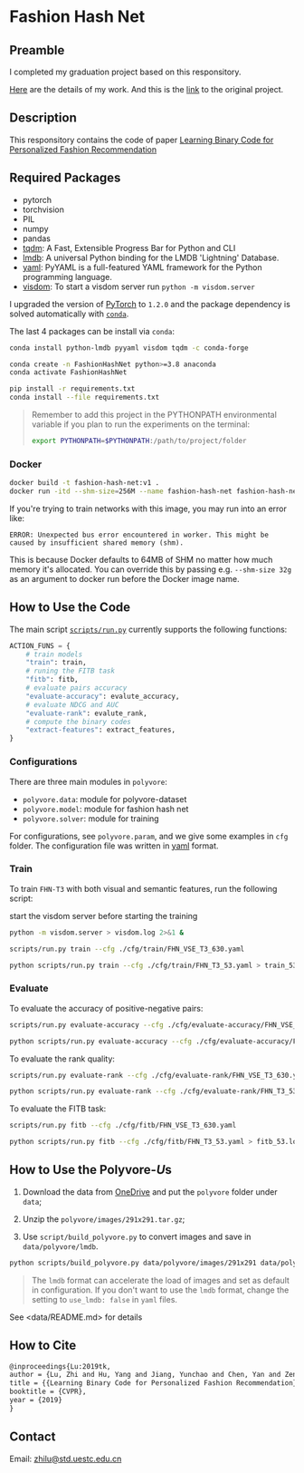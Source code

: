 # Fashion Hash Net

## Preamble

I completed my graduation project based on this responsitory. 

[Here](https://github.com/KaizynX/Fashion-Hash-Net/blob/master/thesis.pdf) are the details of my work.
And this is the [link](https://github.com/lzcn/Fashion-Hash-Net) to the original project. 

## Description

This responsitory contains the code of paper [Learning Binary Code for Personalized Fashion Recommendation](http://openaccess.thecvf.com/content_CVPR_2019/papers/Lu_Learning_Binary_Code_for_Personalized_Fashion_Recommendation_CVPR_2019_paper.pdf)

## Required Packages

- pytorch
- torchvision
- PIL
- numpy
- pandas
- [tqdm](https://github.com/tqdm/tqdm): A Fast, Extensible Progress Bar for Python and CLI
- [lmdb](https://lmdb.readthedocs.io/en/release/): A universal Python binding for the LMDB 'Lightning' Database.
- [yaml](https://pyyaml.org/): PyYAML is a full-featured YAML framework for the Python programming language.
- [visdom](https://github.com/facebookresearch/visdom): To start a visdom server run `python -m visdom.server`

I upgraded the version of [PyTorch](https://pytorch.org) to `1.2.0` and the package dependency is solved automatically with [`conda`](https://docs.conda.io/en/latest/).

The last 4 packages can be install via `conda`:

```bash
conda install python-lmdb pyyaml visdom tqdm -c conda-forge
```

```bash
conda create -n FashionHashNet python>=3.8 anaconda
conda activate FashionHashNet

pip install -r requirements.txt
conda install --file requirements.txt
```

>Remember to add this project in the PYTHONPATH environmental variable if you plan to run the experiments 
on the terminal:
>```bash
>export PYTHONPATH=$PYTHONPATH:/path/to/project/folder
>```

### Docker

```bash
docker build -t fashion-hash-net:v1 .
docker run -itd --shm-size=256M --name fashion-hash-net fashion-hash-net:v1
```
If you're trying to train networks with this image, you may run into an error like:
```
ERROR: Unexpected bus error encountered in worker. This might be caused by insufficient shared memory (shm).
```
This is because Docker defaults to 64MB of SHM no matter how much memory it's allocated. You can override this by passing e.g. `--shm-size 32g` as an argument to docker run before the Docker image name.

## How to Use the Code

The main script [`scripts/run.py`](scripts/run.py) currently supports the following functions:

```python
ACTION_FUNS = {
    # train models
    "train": train,
    # runing the FITB task
    "fitb": fitb,
    # evaluate pairs accuracy
    "evaluate-accuracy": evalute_accuracy,
    # evaluate NDCG and AUC
    "evaluate-rank": evalute_rank,
    # compute the binary codes
    "extract-features": extract_features,
}
```

### Configurations

There are three main modules in `polyvore`:

- `polyvore.data`: module for polyvore-dataset
- `polyvore.model`: module for fashion hash net
- `polyvore.solver`: module for training

For configurations, see `polyvore.param`, and we give some examples in `cfg` folder. The configuration file was written in [yaml](https://pyyaml.org/) format.

### Train

To train `FHN-T3` with both visual and semantic features, run the following script:

start the visdom server before starting the training
```bash
python -m visdom.server > visdom.log 2>&1 &
```

```bash
scripts/run.py train --cfg ./cfg/train/FHN_VSE_T3_630.yaml
```
```bash
python scripts/run.py train --cfg ./cfg/train/FHN_T3_53.yaml > train_53.log 2>&1 &
```

### Evaluate

To evaluate the accuracy of positive-negative pairs:

```bash
scripts/run.py evaluate-accuracy --cfg ./cfg/evaluate-accuracy/FHN_VSE_T3_630.yaml
```
```bash
python scripts/run.py evaluate-accuracy --cfg ./cfg/evaluate-accuracy/FHN_T3_53.yaml > evaluate_accuracy_53.log 2>&1 &
```

To evaluate the rank quality:

```bash
scripts/run.py evaluate-rank --cfg ./cfg/evaluate-rank/FHN_VSE_T3_630.yaml
```
```bash
python scripts/run.py evaluate-rank --cfg ./cfg/evaluate-rank/FHN_T3_53.yaml > evaluate_rank_53.log 2>&1 &
```

To evaluate the FITB task:

```bash
scripts/run.py fitb --cfg ./cfg/fitb/FHN_VSE_T3_630.yaml
```
```bash
python scripts/run.py fitb --cfg ./cfg/fitb/FHN_T3_53.yaml > fitb_53.log 2>&1 &
```

## How to Use the Polyvore-$U$s

1. Download the data from [OneDrive](https://stduestceducn-my.sharepoint.com/:f:/g/personal/zhilu_std_uestc_edu_cn/Er7BPeXpVc5Egl9sufLB7V0BdYVoXDj8PcHqgYe3ze2i-w) and put the `polyvore` folder under `data`;

2. Unzip the `polyvore/images/291x291.tar.gz`;

3. Use `script/build_polyvore.py` to convert images and save in `data/polyvore/lmdb`.

```bash
python scripts/build_polyvore.py data/polyvore/images/291x291 data/polyvore/images/lmdb
```

> The `lmdb` format can accelerate the load of images and set as default in configuration. If you don't want to use the `lmdb` format, change the setting to `use_lmdb: false` in `yaml` files.

See <data/README.md> for details

## How to Cite

```latex
@inproceedings{Lu:2019tk,
author = {Lu, Zhi and Hu, Yang and Jiang, Yunchao and Chen, Yan and Zeng, Bing},
title = {{Learning Binary Code for Personalized Fashion Recommendation}},
booktitle = {CVPR},
year = {2019}
}
```

## Contact

Email: zhilu@std.uestc.edu.cn
